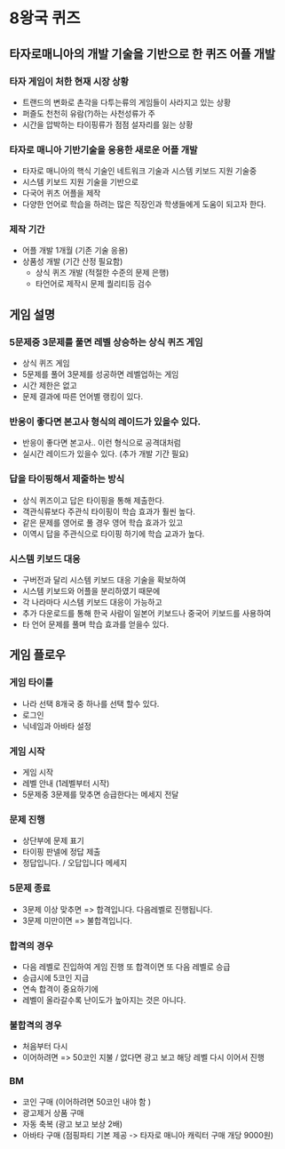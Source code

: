 # 8왕국 퀴즈
## 타자로매니아의 개발 기술을 기반으로 한 퀴즈 어플 개발 
### 타자 게임이 처한 현재 시장 상황
- 트랜드의 변화로 촌각을 다투는류의 게임들이 사라지고 있는 상황
- 퍼즐도 천천히 유람(?)하는 사천성류가 주
- 시간을 압박하는 타이핑류가 점점 설자리를 잃는 상황

### 타자로 매니아 기반기술을 응용한 새로운 어플 개발
- 타자로 매니아의 핵식 기술인 네트워크 기술과 시스템 키보드 지원 기술중
- 시스템 키보드 지원 기술을 기반으로 
- 다국어 퀴츠 어플을 제작
- 다양한 언어로 학습을 하려는 많은 직장인과 학생들에게 도움이 되고자 한다. 

### 제작 기간
- 어플 개발 1개월 (기존 기술 응용)
- 상품성 개발 (기간 산정 필요함)
  - 상식 퀴즈 개발 (적절한 수준의 문제 은행)
  - 타언어로 제작시 문제 퀄리티등 검수  

## 게임 설명
### 5문제중 3문제를 풀면 레벨 상승하는 상식 퀴즈 게임
- 상식 퀴즈 게임
- 5문제를 풀어 3문제를 성공하면 레벨업하는 게임 
- 시간 제한은 없고 
- 문제 결과에 따른 언어별 랭킹이 있다. 

### 반응이 좋다면 본고사 형식의 레이드가 있을수 있다. 
- 반응이 좋다면 본고사.. 이런 형식으로 공격대처럼 
- 실시간 레이드가 있을수 있다. (추가 개발 기간 필요)

### 답을 타이핑해서 제줄하는 방식 
- 상식 퀴즈이고 답은 타이핑을 통해 제출한다.
- 객관식류보다 주관식 타이핑이 학습 효과가 훨씬 높다. 
- 같은 문제를 영어로 풀 경우 영어 학습 효과가 있고 
- 이역시 답을 주관식으로 타이핑 하기에 학습 교과가 높다. 

### 시스템 키보드 대응 
- 구버전과 달리 시스템 키보드 대응 기술을 확보하여 
- 시스템 키보드와 어플을 분리하였기 때문에 
- 각 나라마다 시스템 키보드 대응이 가능하고 
- 추가 다운로드를 통해 한국 사람이 일본어 키보드나 중국어 키보드를 사용하여 
- 타 언어 문제를 풀며 학습 효과를 얻을수 있다. 

## 게임 플로우
### 게임 타이틀
- 나라 선택 8개국 중 하나를 선택 할수 있다. 
- 로그인 
- 닉네임과 아바타 설정
### 게임 시작
- 게임 시작 
- 레벨 안내 (1레벨부터 시작)
- 5문제중 3문제를 맞추면 승급한다는 메세지 전달 
### 문제 진행
- 상단부에 문제 표기 
- 타이핑 판넬에 정답 제출
- 정답입니다. / 오답입니다 메세지
### 5문제 종료 
- 3문제 이상 맞추면 => 합격입니다. 다음레벨로 진행됩니다.
- 3문제 미만이면 => 불합격입니다. 

### 합격의 경우 
- 다음 레벨로 진입하여 게임 진행 또 합격이면 또 다음 레벨로 승급
- 승급시에 5코인 지급
- 연속 합격이 중요하기에
- 레벨이 올라갈수록 난이도가 높아지는 것은 아니다. 
### 불합격의 경우
- 처음부터 다시 
- 이어하려면 => 50코인 지불 / 없다면 광고 보고 해당 레벨 다시 이어서 진행

### BM
- 코인 구매 (이어하려면 50코인 내야 함 )
- 광고제거 상품 구매
- 자동 축복 (광고 보고 보상 2배)
- 아바타 구매 (점핑파티 기본 제공 -> 타자로 매니아 캐릭터 구매 개당 9000원)
